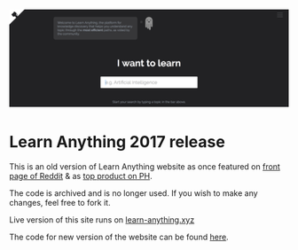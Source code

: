# [![Learn Anything](media/header.png)](https://learn-anything.xyz/)

# Learn Anything 2017 release

This is an old version of Learn Anything website as once featured on [front page of Reddit](https://www.reddit.com/r/InternetIsBeautiful/comments/6a861a/interactive_mind_map_for_learning_anything/) & as [top product on PH](https://www.producthunt.com/posts/learn-anything-4).

The code is archived and is no longer used. If you wish to make any changes, feel free to fork it.

Live version of this site runs on [learn-anything.xyz](https://learn-anything.xyz)

The code for new version of the website can be found [here](https://github.com/learn-anything/learn-anything).
